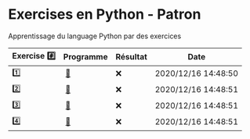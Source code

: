 # Exercises en Python - Patron

Apprentissage du language Python par des exercices

|  Exercise :hash:  |  Programme | Résultat | Date |
|-------------------|------------|----------|------|
| :one: | [:bookmark:](01/programme.py) | :x: | 2020/12/16 14:48:50 |
| :two: | [:bookmark:](02/programme.py) | :x: | 2020/12/16 14:48:51 |
| :three: | [:bookmark:](03/programme.py) | :x: | 2020/12/16 14:48:51 |
| :four: | [:bookmark:](04/programme.py) | :x: | 2020/12/16 14:48:51 |
